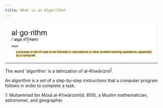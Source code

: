 ```yaml
---
title: What is an Algorithm?
---
```

![](../img/alg.png)
- - -
The word 'algorithm' is a latinization of al-Khwārizmī<sup>[1](#myfootnote1)</sup>.

An algorithm is a set of a step-by-step instructions that a computer program follows in order to complete a task.

<a name="myfootnote1">1</a>: Muḥammad ibn Mūsā al-Khwārizmī(d. 850), a Muslim mathematician, astronomer, and geographer.